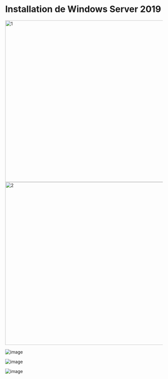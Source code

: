 # Installation de Windows Server 2019

<img width="518" alt="1" src="https://user-images.githubusercontent.com/97314712/235937030-985f757f-04d8-436d-a4e9-6fc928077ae4.png">

<img width="522" alt="2" src="https://user-images.githubusercontent.com/97314712/235937406-a426d085-202a-478b-b53c-39df97511089.png">


![image](https://user-images.githubusercontent.com/97314712/235940506-08558b9e-f4ca-4ab0-93f2-2ca465e5fb19.png)

![image](https://user-images.githubusercontent.com/97314712/235940625-28a8cd18-e426-48f7-878e-40b4cad5b79c.png)

![image](https://user-images.githubusercontent.com/97314712/235940666-a83a2009-eef6-4d8b-8489-514b3667a8cb.png)
